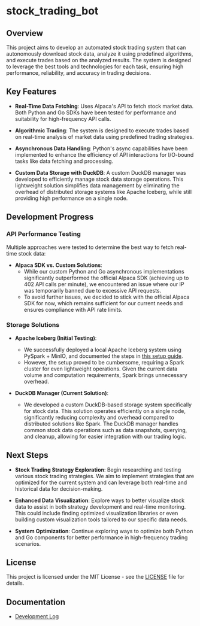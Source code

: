 # stock_trading_bot

## Overview
This project aims to develop an automated stock trading system that can autonomously download stock data, analyze it using predefined algorithms, and execute trades based on the analyzed results. The system is designed to leverage the best tools and technologies for each task, ensuring high performance, reliability, and accuracy in trading decisions.

## Key Features
- **Real-Time Data Fetching**: Uses Alpaca's API to fetch stock market data. Both Python and Go SDKs have been tested for performance and suitability for high-frequency API calls.
  
- **Algorithmic Trading**: The system is designed to execute trades based on real-time analysis of market data using predefined trading strategies.

- **Asynchronous Data Handling**: Python's async capabilities have been implemented to enhance the efficiency of API interactions for I/O-bound tasks like data fetching and processing.

- **Custom Data Storage with DuckDB**: A custom DuckDB manager was developed to efficiently manage stock data storage operations. This lightweight solution simplifies data management by eliminating the overhead of distributed storage systems like Apache Iceberg, while still providing high performance on a single node.

## Development Progress

### API Performance Testing
Multiple approaches were tested to determine the best way to fetch real-time stock data:

- **Alpaca SDK vs. Custom Solutions**:
   - While our custom Python and Go asynchronous implementations significantly outperformed the official Alpaca SDK (achieving up to 402 API calls per minute), we encountered an issue where our IP was temporarily banned due to excessive API requests.
   - To avoid further issues, we decided to stick with the official Alpaca SDK for now, which remains sufficient for our current needs and ensures compliance with API rate limits.

### Storage Solutions
- **Apache Iceberg (Initial Testing)**:
   - We successfully deployed a local Apache Iceberg system using PySpark + MinIO, and documented the steps in [this setup guide](./doc/setup_pyspark_iceberg.md).
   - However, the setup proved to be cumbersome, requiring a Spark cluster for even lightweight operations. Given the current data volume and computation requirements, Spark brings unnecessary overhead.

- **DuckDB Manager (Current Solution)**:
   - We developed a custom DuckDB-based storage system specifically for stock data. This solution operates efficiently on a single node, significantly reducing complexity and overhead compared to distributed solutions like Spark. The DuckDB manager handles common stock data operations such as data snapshots, querying, and cleanup, allowing for easier integration with our trading logic.

## Next Steps
- **Stock Trading Strategy Exploration**: Begin researching and testing various stock trading strategies. We aim to implement strategies that are optimized for the current system and can leverage both real-time and historical data for decision-making.
  
- **Enhanced Data Visualization**: Explore ways to better visualize stock data to assist in both strategy development and real-time monitoring. This could include finding optimized visualization libraries or even building custom visualization tools tailored to our specific data needs.

- **System Optimization**: Continue exploring ways to optimize both Python and Go components for better performance in high-frequency trading scenarios.

## License
This project is licensed under the MIT License - see the [LICENSE](./LICENSE) file for details.

## Documentation
- [Development Log](./doc/dev-log/index.md)
